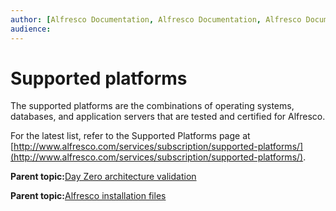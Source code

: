 ```yaml
---
author: [Alfresco Documentation, Alfresco Documentation, Alfresco Documentation, Alfresco Documentation]
audience: 
---
```


# Supported platforms

The supported platforms are the combinations of operating systems, databases, and application servers that are tested and certified for Alfresco.

For the latest list, refer to the Supported Platforms page at [http://www.alfresco.com/services/subscription/supported-platforms/](http://www.alfresco.com/services/subscription/supported-platforms/).

**Parent topic:**[Day Zero architecture validation](../tasks/zeroday-architecture.md)

**Parent topic:**[Alfresco installation files](../concepts/download-enterprise.md)

